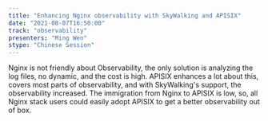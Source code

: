 ```yaml
---
title: "Enhancing Nginx observability with SkyWalking and APISIX"
date: "2021-08-07T16:50:00" 
track: "observability"
presenters: "Ming Wen"
stype: "Chinese Session"
---
```

Nginx is not friendly about Observability, the only solution is analyzing the log files, no dynamic, and the cost is high. 
APISIX enhances a lot about this, covers most parts of observability, and with SkyWalking's support, the observability increased.
The immigration from Nginx to APISIX is low, so, all Nginx stack users could easily adopt APISIX to get a better observability out of box.